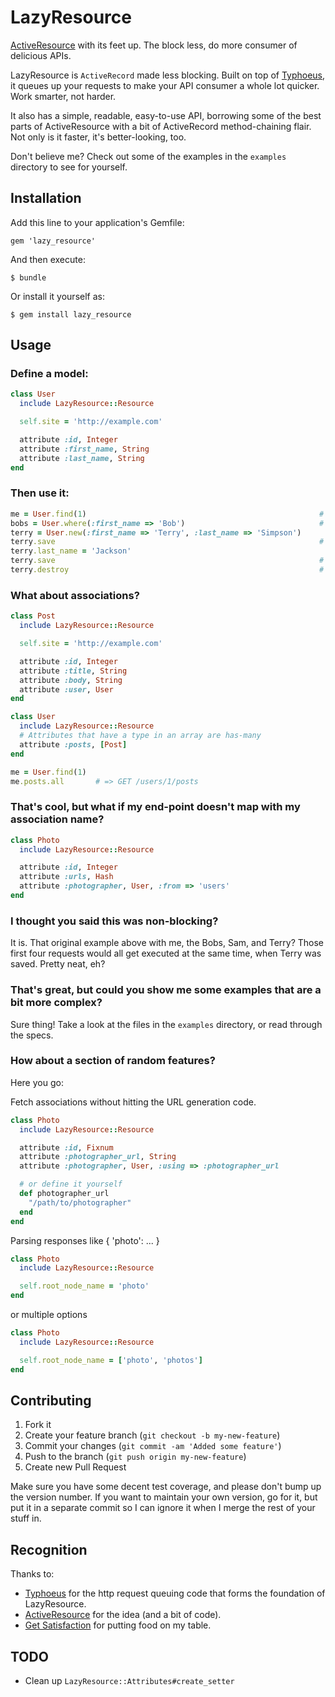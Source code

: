 # LazyResource

[ActiveResource](http://github.com/rails/activeresource) with its feet
up. The block less, do more consumer of delicious APIs.

LazyResource is `ActiveRecord` made less blocking. Built on top of
[Typhoeus](https://github.com/typhoeus/typhoeus), it queues up your requests to make your
API consumer a whole lot quicker. Work smarter, not harder.

It also has a simple, readable, easy-to-use API, borrowing some of the
best parts of ActiveResource with a bit of ActiveRecord method-chaining
flair. Not only is it faster, it's better-looking, too.

Don't believe me? Check out some of the examples in the `examples` directory
to see for yourself.

## Installation

Add this line to your application's Gemfile:

    gem 'lazy_resource'

And then execute:

    $ bundle

Or install it yourself as:

    $ gem install lazy_resource

## Usage

### Define a model:

```ruby
class User
  include LazyResource::Resource

  self.site = 'http://example.com'

  attribute :id, Integer
  attribute :first_name, String
  attribute :last_name, String
end
```

### Then use it:

```ruby
me = User.find(1)                                                    # => GET /users/1
bobs = User.where(:first_name => 'Bob')                              # => GET /users?first_name=Bob
terry = User.new(:first_name => 'Terry', :last_name => 'Simpson')
terry.save                                                           # => POST /users
terry.last_name = 'Jackson'
terry.save                                                           # => PUT /users/4
terry.destroy                                                        # => DELETE /users/4
```

### What about associations?

```ruby
class Post
  include LazyResource::Resource

  self.site = 'http://example.com'

  attribute :id, Integer
  attribute :title, String
  attribute :body, String
  attribute :user, User
end

class User
  include LazyResource::Resource
  # Attributes that have a type in an array are has-many
  attribute :posts, [Post]
end

me = User.find(1)
me.posts.all       # => GET /users/1/posts
```

### That's cool, but what if my end-point doesn't map with my association name?

```ruby
class Photo
  include LazyResource::Resource

  attribute :id, Integer
  attribute :urls, Hash
  attribute :photographer, User, :from => 'users'
end
```

### I thought you said this was non-blocking?

It is. That original example above with me, the Bobs, Sam, and Terry? Those
first four requests would all get executed at the same time, when Terry
was saved. Pretty neat, eh?

### That's great, but could you show me some examples that are a bit more complex?

Sure thing! Take a look at the files in the `examples` directory, or
read through the specs.

### How about a section of random features?

Here you go:

Fetch associations without hitting the URL generation code.

```ruby
class Photo
  include LazyResource::Resource

  attribute :id, Fixnum
  attribute :photographer_url, String
  attribute :photographer, User, :using => :photographer_url

  # or define it yourself
  def photographer_url
    "/path/to/photographer"
  end
end
```

Parsing responses like { 'photo': ... }

```ruby
class Photo
  include LazyResource::Resource

  self.root_node_name = 'photo'
end
```

or multiple options

```ruby
class Photo
  include LazyResource::Resource

  self.root_node_name = ['photo', 'photos']
end
```

## Contributing

1. Fork it
2. Create your feature branch (`git checkout -b my-new-feature`)
3. Commit your changes (`git commit -am 'Added some feature'`)
4. Push to the branch (`git push origin my-new-feature`)
5. Create new Pull Request

Make sure you have some decent test coverage, and please don't bump up
the version number. If you want to maintain your own version, go for it,
but put it in a separate commit so I can ignore it when I merge the rest
of your stuff in.

## Recognition

Thanks to:

* [Typhoeus](http://github.com/typhoeus/typhoeus) for the http request
  queuing code that forms the foundation of LazyResource.
* [ActiveResource](http://github.com/rails/activeresource) for the idea
  (and a bit of code).
* [Get Satisfaction](http://getsatisfaction.com) for putting food on my
  table.

## TODO

 * Clean up `LazyResource::Attributes#create_setter`

